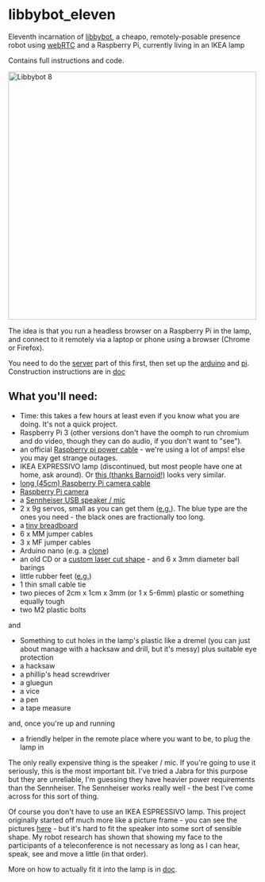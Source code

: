 # libbybot_eleven

Eleventh incarnation of 
[libbybot](https://planb.nicecupoftea.org/2017/03/03/libbybot-presence-with-chromium-51-raspberry-pi-and-rtcmulticonnection-for-webrtc/), a cheapo, remotely-posable presence robot using [webRTC](https://en.wikipedia.org/wiki/WebRTC) and a Raspberry Pi, currently living in an IKEA lamp

Contains full instructions and code. 

<img src="https://libbymiller.files.wordpress.com/2017/07/image_uploaded_from_ios.jpg" width="500" alt="Libbybot 8"/>

The idea is that you run a headless browser on a Raspberry Pi in the lamp, and connect to it remotely via a laptop or phone using a browser (Chrome or Firefox).

You need to do the [server](/server) part of this first, then set up the [arduino](/arduino) and [pi](/pi). Construction instructions are in [doc](doc/)

## What you'll need:

 * Time: this takes a few hours at least even if you know what you are doing. It's not a quick project.
 * Raspberry Pi 3 (other versions don't have the oomph to run chromium and do video, though they can do audio, if you don't want to "see").
 * an official [Raspberry pi power cable](https://shop.pimoroni.com/products/raspberry-pi-universal-power-supply) - we're using a lot of amps! else you may get strange outages.
 * IKEA EXPRESSIVO lamp (discontinued, but most people have one at home, ask around). Or [this (thanks Barnoid!)](http://cpc.farnell.com/lloytron/l1101bk/lamp-desk/dp/LA04023) looks very similar.
 * [long (45cm) Raspberry Pi camera cable](https://shop.pimoroni.com/products/raspberry-pi-camera-cable)
 * [Raspberry Pi camera](https://shop.pimoroni.com/products/raspberry-pi-camera-module-v2-1-with-mount)
 * a [Sennheiser USB speaker / mic](http://www.exteradirect.co.uk/product/sennheiser/sp20-portable-speakerphone-usb-&-3.5mm/3258/)
 * 2 x 9g servos, small as you can get them ([e.g.](http://www.ebay.co.uk/itm/Mini-SG90-SG-90-Gear-9g-Micro-Servo-For-RC-Airplane-Helicopter-Car-Boat-Arduino/252297215595)). The blue type are the ones you need - the black ones are fractionally too long.
 * a [tiny breadboard](https://shop.pimoroni.com/products/colourful-mini-breadboard)
 * 6 x MM jumper cables 
 * 3 x MF jumper cables 
 * Arduino nano (e.g. a [clone](http://www.ebay.co.uk/itm/Mini-USB-Nano-V3-0-ATmega328P-CH340-5V-16MHz-SOLDERED-HEADS-Arduino-UK-/262738901345))
 * an old CD or a [custom laser cut shape](doc/laser_cut_base) - and 6 x 3mm diameter ball barings
 * little rubber feet ([e.g.](https://www.amazon.co.uk/Domed-Rubber-Buffers-Kitchen-Doors/dp/6040143746/ref=sr_1_1))
 * 1 thin small cable tie
 * two pieces of 2cm x 1cm x 3mm (or 1 x 5-6mm) plastic or something equally tough
 * two M2 plastic bolts

and

 * Something to cut holes in the lamp's plastic like a dremel (you can just about manage with a hacksaw and drill, but it's messy) plus suitable eye protection
 * a hacksaw
 * a phillip's head screwdriver
 * a gluegun
 * a vice
 * a pen
 * a tape measure

and, once you're up and running

 * a friendly helper in the remote place where you want to be, to plug the lamp in

The only really expensive thing is the speaker / mic. If you're going to use it seriously, this is the most important bit. I've tried a Jabra for this purpose but they are unreliable, I'm guessing they have heavier power 
requirements than the Sennheiser. The Sennheiser works really well - the best I've come across for this sort of thing.

Of course you don't have to use an IKEA ESPRESSIVO lamp. This project originally started off much more like a picture frame - you can see the pictures [here](https://planb.nicecupoftea.org/2017/03/03/libbybot-presence-with-chromium-51-raspberry-pi-and-rtcmulticonnection-for-webrtc/) - but it's hard to fit the speaker into some sort of sensible shape. My robot research has shown that showing my face to the participants of a teleconference is not necessary as long as I can hear, speak, see and move  a little (in that order).

More on how to actually fit it into the lamp is in [doc](doc/).
